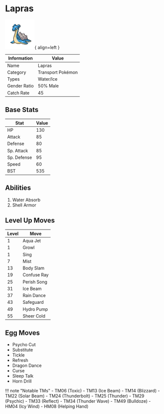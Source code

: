 # Lapras

![Lapras](../images/pokemon/131.png){ align=left }

| Information | Value |
|------------|--------|
| Name | Lapras |
| Category | Transport Pokémon |
| Types | Water/Ice |
| Gender Ratio | 50% Male |
| Catch Rate | 45 |

## Base Stats

| Stat | Value |
|------|-------|
| HP | 130 |
| Attack | 85 |
| Defense | 80 |
| Sp. Attack | 85 |
| Sp. Defense | 95 |
| Speed | 60 |
| BST | 535 |

## Abilities
1. Water Absorb
2. Shell Armor

## Level Up Moves
| Level | Move |
|-------|------|
| 1 | Aqua Jet |
| 1 | Growl |
| 1 | Sing |
| 7 | Mist |
| 13 | Body Slam |
| 19 | Confuse Ray |
| 25 | Perish Song |
| 31 | Ice Beam |
| 37 | Rain Dance |
| 43 | Safeguard |
| 49 | Hydro Pump |
| 55 | Sheer Cold |

## Egg Moves
- Psycho Cut
- Substitute
- Tickle
- Refresh
- Dragon Dance
- Curse
- Sleep Talk
- Horn Drill

!!! note "Notable TMs"
    - TM06 (Toxic)
    - TM13 (Ice Beam)
    - TM14 (Blizzard)
    - TM22 (Solar Beam)
    - TM24 (Thunderbolt)
    - TM25 (Thunder)
    - TM29 (Psychic)
    - TM33 (Reflect)
    - TM34 (Thunder Wave)
    - TM49 (Bulldoze)
    - HM04 (Icy Wind)
    - HM08 (Helping Hand)
